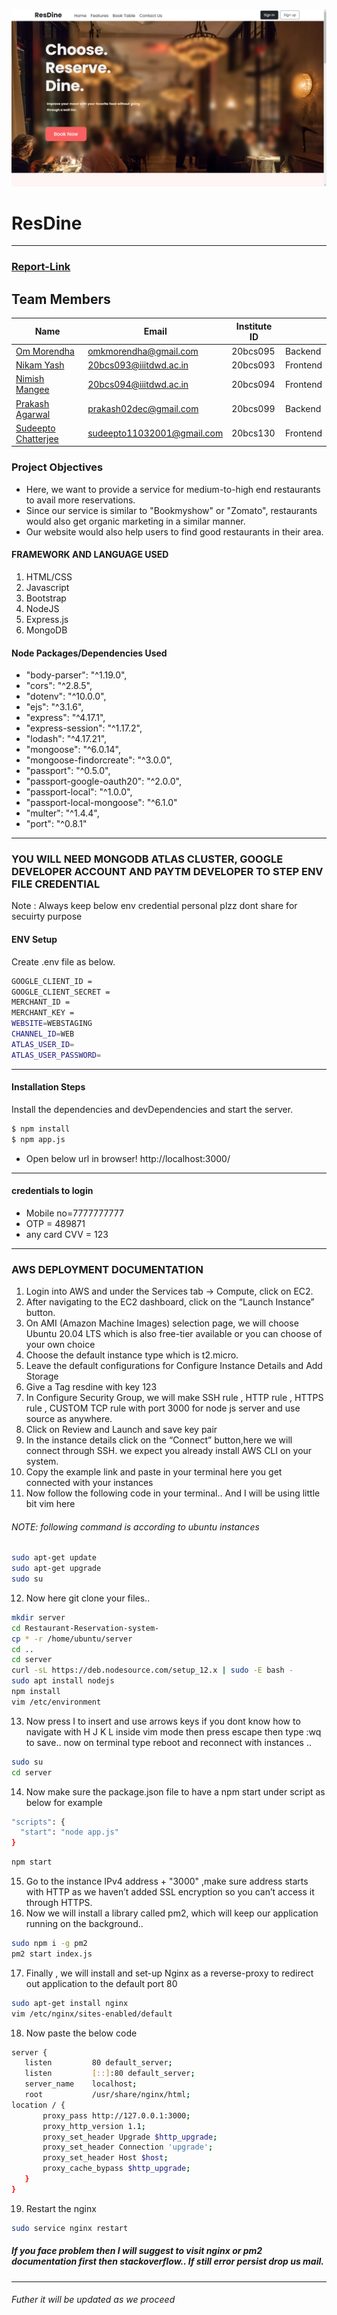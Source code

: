 ![alt text](https://github.com/prakash02dec/Restaurant-Reservation-system-/blob/main/Screenshot%20(171).png)
# ResDine
---
### [Report-Link](https://github.com/prakash02dec/Restaurant-Reservation-system-/blob/main/REPORT.pdf) 
<!-- ### Deployment-Link
#### AWS  [http://ec2-15-206-100-143.ap-south-1.compute.amazonaws.com/](http://ec2-15-206-100-143.ap-south-1.compute.amazonaws.com/)         
#### Heroku [https://resdine.herokuapp.com/](https://resdine.herokuapp.com/)
--- -->
## Team Members
|Name|Email|Institute ID|    |    
|----|-----|-------|-----|    
| [Om Morendha](https://github.com/omkmorendha) | omkmorendha@gmail.com |20bcs095| Backend |
| [Nikam Yash](https://github.com/Yashnikam-10) | 20bcs093@iiitdwd.ac.in |20bcs093| Frontend |
| [Nimish Mangee](https://github.com/Nimishmangee) | 20bcs094@iiitdwd.ac.in |20bcs094| Frontend |
| [Prakash Agarwal](https://github.com/prakash02dec) | prakash02dec@gmail.com |20bcs099| Backend |
| [Sudeepto Chatterjee](https://github.com/sudeepto147) | sudeepto11032001@gmail.com |20bcs130| Frontend |

### Project Objectives
<!-- **A website for restaurant management which will have the following features:** -->
* Here, we want to provide a service for medium-to-high end restaurants to avail more reservations.
* Since our service is similar to "Bookmyshow" or "Zomato", restaurants would also get organic marketing in a similar manner.
* Our website would also help users to find good restaurants in their area.


#### FRAMEWORK AND LANGUAGE USED
1. HTML/CSS
2. Javascript
3. Bootstrap
4. NodeJS
5. Express.js
6. MongoDB

#### Node Packages/Dependencies Used
* "body-parser": "^1.19.0",
* "cors": "^2.8.5",
* "dotenv": "^10.0.0",
* "ejs": "^3.1.6",
* "express": "^4.17.1",
* "express-session": "^1.17.2",
* "lodash": "^4.17.21",
* "mongoose": "^6.0.14",
* "mongoose-findorcreate": "^3.0.0",
* "passport": "^0.5.0",
* "passport-google-oauth20": "^2.0.0",
* "passport-local": "^1.0.0",
* "passport-local-mongoose": "^6.1.0"
* "multer": "^1.4.4",
* "port": "^0.8.1"
   
---

### YOU WILL NEED MONGODB ATLAS CLUSTER, GOOGLE DEVELOPER ACCOUNT AND PAYTM DEVELOPER TO STEP ENV FILE CREDENTIAL 
Note : Always keep below env credential personal plzz dont share for secuirty purpose

#### ENV Setup
Create .env file as below.
```sh
GOOGLE_CLIENT_ID = 
GOOGLE_CLIENT_SECRET = 
MERCHANT_ID = 
MERCHANT_KEY = 
WEBSITE=WEBSTAGING
CHANNEL_ID=WEB
ATLAS_USER_ID=
ATLAS_USER_PASSWORD=
```
---

#### Installation Steps
Install the dependencies and devDependencies and start the server.

```sh
$ npm install
$ npm app.js 
```
* Open below url in browser!
http://localhost:3000/

---
#### credentials to login
* Mobile no=7777777777
* OTP = 489871
* any card CVV = 123

---
### AWS DEPLOYMENT DOCUMENTATION
1. Login into AWS and under the Services tab -> Compute, click on EC2.
2. After navigating to the EC2 dashboard, click on the “Launch Instance” button.
3. On AMI (Amazon Machine Images) selection page, we will choose Ubuntu 20.04 LTS which is also free-tier available or you can choose of your own choice
4. Choose the default instance type which is t2.micro.
5. Leave the default configurations for Configure Instance Details and Add Storage
6. Give a Tag resdine with key 123
7. In Configure Security Group, we will make SSH rule , HTTP rule , HTTPS rule , CUSTOM TCP rule with port 3000 for node js server and use source as anywhere.
8. Click on Review and Launch and save key pair
9. In the instance details click on the “Connect” button,here we will connect through SSH. we expect you already install AWS CLI on your system.
10. Copy the example link and paste in your terminal here you get connected with your instances
11. Now follow the following code in your terminal.. And I will be using little bit vim here
###### NOTE: following command is according to ubuntu instances
```sh
sudo apt-get update
sudo apt-get upgrade
sudo su
```
12. Now here git clone your files..
```sh
mkdir server
cd Restaurant-Reservation-system-
cp * -r /home/ubuntu/server
cd ..
cd server
curl -sL https://deb.nodesource.com/setup_12.x | sudo -E bash -
sudo apt install nodejs
npm install
vim /etc/environment
```
13. Now press I to insert and use arrows keys if you dont know how to navigate with H J K L inside vim mode then press escape then type :wq to save.. now on terminal type reboot and reconnect with instances ..
```sh
sudo su 
cd server
```
14. Now make sure the package.json file to have a npm start under script as below for example
```sh
"scripts": {
  "start": "node app.js"
}
```
```sh
npm start
```
15. Go to the instance IPv4 address + "3000" ,make sure address starts with HTTP as we haven’t added SSL encryption so you can’t access it through HTTPS.
16. Now we will install a library called pm2, which will keep our application running on the background..
```sh
sudo npm i -g pm2
pm2 start index.js
```
17. Finally , we will install and set-up Nginx as a reverse-proxy to redirect out application to the default port 80
```sh
sudo apt-get install nginx
vim /etc/nginx/sites-enabled/default
```
18. Now paste the below code 
```sh
server {
   listen         80 default_server;
   listen         [::]:80 default_server;
   server_name    localhost;
   root           /usr/share/nginx/html;
location / {
       proxy_pass http://127.0.0.1:3000;
       proxy_http_version 1.1;
       proxy_set_header Upgrade $http_upgrade;
       proxy_set_header Connection 'upgrade';
       proxy_set_header Host $host;
       proxy_cache_bypass $http_upgrade;
   }
}
```
19. Restart the nginx
```sh
sudo service nginx restart
```
##### If you face problem then I will suggest to visit nginx or pm2 documentation first then stackoverflow.. If still error persist drop us mail.

---
###### Futher it will be updated as we proceed
